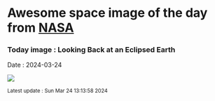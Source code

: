 
# Awesome space image of the day from [NASA](https://api.nasa.gov/)

### Today image : Looking Back at an Eclipsed Earth
Date : 2024-03-24

![](https://apod.nasa.gov/apod/image/2403/eclipse99_mir_960.jpg)

<small>Latest update : Sun Mar 24 13:13:58 2024</small>
        